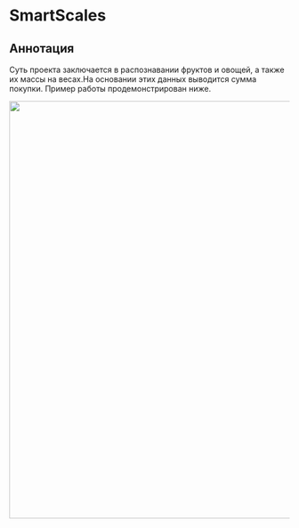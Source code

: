 # SmartScales
## Аннотация
Суть проекта заключается в распознавании фруктов и овощей, а также их массы на весах.На основании этих данных выводится сумма покупки. Пример работы продемонстрирован ниже.

<img src="https://github.com/Nik1-L/SmartScales/blob/main/Gif2.gif" width="750" height="750" />
